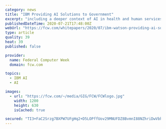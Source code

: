 ```yaml
---
category: news
title: "IBM Providing AI Solutions to Government"
excerpt: "including a deeper context of AI in health and human services, agency examples and outcomes achieved via IBM Watson, and IBM’s future plans. IBM Watson Health improves health and human services ..."
publishedDateTime: 2020-07-21T17:48:00Z
webUrl: "https://fcw.com/whitepapers/2020/07/ibm-watson-providing-ai-solutions-to-government-072120.aspx?tc=page0"
type: article
quality: 39
heat: 39
published: false

provider:
  name: Federal Computer Week
  domain: fcw.com

topics:
  - IBM AI
  - AI

images:
  - url: "https://fcw.com/~/media/GIG/FCW/FCWlogo.jpg"
    width: 1200
    height: 630
    isCached: true

secured: "TI3+FaC2Srzg7BXPW7UFgHq2+D5LOPffUov29MNUFDZ8BvmnI88NZhriDwVbhPAmwVKcVkUcckRa9luRLWD/dSaEpA1V2dlC9xpEKdupkMhwJuO/MmKDMfTSpwFJBEBjKNShGNS8/RdrKqxSNfGKQ05oxpzwY2/eXx/osEcW7cl/LiAlW59WIapW9lJOjN9+3XqOjK8v7ikjreOBoH2+BbF2tz2IChW/TLSOlk+f//iFKvAe1MDTGPZbMVMzYOEg+NivBrMFpOwD16VaZKKiSN1k1AEt6tRlh8buNo7C0NGJ26jg1FOmjYK9aeidJumWbRCHxsZDGxWX8ozeoAhDvA==;NOyIl0B+gnnz6Q3FyVjfSw=="
---
```


